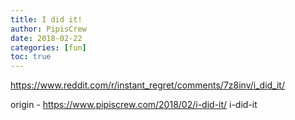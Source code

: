 ```yaml
---
title: I did it!
author: PipisCrew
date: 2018-02-22
categories: [fun]
toc: true
---
```


https://www.reddit.com/r/instant_regret/comments/7z8inv/i_did_it/

origin - https://www.pipiscrew.com/2018/02/i-did-it/ i-did-it